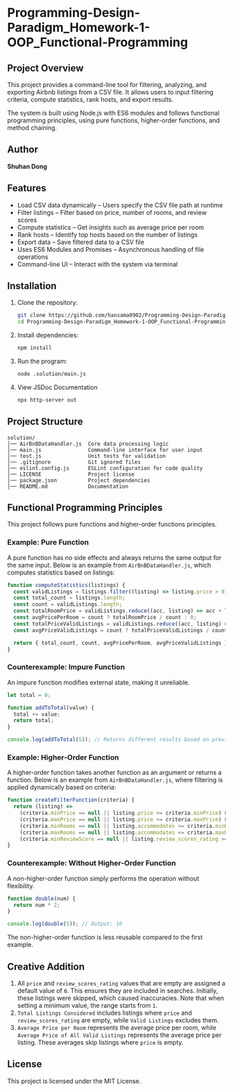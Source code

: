 # Programming-Design-Paradigm_Homework-1-OOP_Functional-Programming

## Project Overview

This project provides a command-line tool for filtering, analyzing, and exporting Airbnb listings from a CSV file. It allows users to input filtering criteria, compute statistics, rank hosts, and export results.

The system is built using Node.js with ES6 modules and follows functional programming principles, using pure functions, higher-order functions, and method chaining.

## Author
**Shuhan Dong**

## Features

- Load CSV data dynamically – Users specify the CSV file path at runtime
- Filter listings – Filter based on price, number of rooms, and review scores
- Compute statistics – Get insights such as average price per room
- Rank hosts – Identify top hosts based on the number of listings
- Export data – Save filtered data to a CSV file
- Uses ES6 Modules and Promises – Asynchronous handling of file operations
- Command-line UI – Interact with the system via terminal

## Installation
1. Clone the repository:
   ```sh
   git clone https://github.com/hansama0902/Programming-Design-Paradigm_Homework-1-OOP_Functional-Programming.git
   cd Programming-Design-Paradigm_Homework-1-OOP_Functional-Programming.git
   ```
2. Install dependencies:
   ```sh
   npm install
   ```

3. Run the program:
   ```sh
   node .solution/main.js
   ```
4. View JSDoc Documentation
    ```sh
    npx http-server out
    ```  
## Project Structure

```
solution/
│── AirBnBDataHandler.js  Core data processing logic
│── main.js               Command-line interface for user input
│── test.js               Unit tests for validation
│── .gitignore            Git ignored files
│── eslint.config.js      ESLint configuration for code quality
│── LICENSE               Project license
│── package.json          Project dependencies
│── README.md             Documentation
```

## Functional Programming Principles

This project follows pure functions and higher-order functions principles.

### Example: Pure Function
A pure function has no side effects and always returns the same output for the same input. Below is an example from `AirBnBDataHandler.js`, which computes statistics based on listings:  
```js
function computeStatistics(listings) {
  const validListings = listings.filter((listing) => listing.price > 0);
  const total_count = listings.length;
  const count = validListings.length;
  const totalRoomPrice = validListings.reduce((acc, listing) => acc + listing.price / listing.accommodates, 0);
  const avgPricePerRoom = count ? totalRoomPrice / count : 0;
  const totalPriceValidListings = validListings.reduce((acc, listing) => acc + listing.price, 0);
  const avgPriceValidListings = count ? totalPriceValidListings / count : 0;

  return { total_count, count, avgPricePerRoom, avgPriceValidListings };
}
```

### Counterexample: Impure Function
An impure function modifies external state, making it unreliable.

```js
let total = 0;

function addToTotal(value) {
  total += value;
  return total;
}

console.log(addToTotal(5)); // Returns different results based on previous calls
```

### Example: Higher-Order Function
A higher-order function takes another function as an argument or returns a function. Below is an example from `AirBnBDataHandler.js`, where filtering is applied dynamically based on criteria:  
```js
function createFilterFunction(criteria) {
  return (listing) =>
    (criteria.minPrice == null || listing.price >= criteria.minPrice) &&
    (criteria.maxPrice == null || listing.price <= criteria.maxPrice) &&
    (criteria.minRooms == null || listing.accommodates >= criteria.minRooms) &&
    (criteria.maxRooms == null || listing.accommodates <= criteria.maxRooms) &&
    (criteria.minReviewScore == null || listing.review_scores_rating >= criteria.minReviewScore);
}
```


### Counterexample: Without Higher-Order Function
A non-higher-order function simply performs the operation without flexibility.

```js
function double(num) {
  return num * 2;
}

console.log(double(5)); // Output: 10
```

The non-higher-order function is less reusable compared to the first example.
## Creative Addition  

1. All `price` and `review_scores_rating` values that are empty are assigned a default value of `0`. This ensures they are included in searches. Initially, these listings were skipped, which caused inaccuracies. Note that when setting a minimum value, the range starts from `1`.
2. `Total Listings Considered` includes listings where `price` and `review_scores_rating` are empty, while `Valid Listings` excludes them.
3. `Average Price per Room` represents the average price per room, while `Average Price of All Valid Listings` represents the average price per listing. These averages skip listings where `price` is empty.
## License

This project is licensed under the MIT License.


